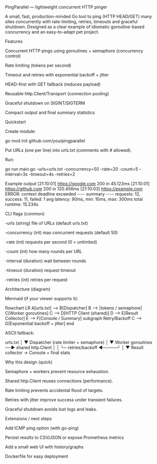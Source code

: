 PingParallel — lightweight concurrent HTTP pinger

A small, fast, production-minded Go tool to ping (HTTP HEAD/GET) many sites concurrently with rate-limiting, retries, timeouts and graceful shutdown. Designed as a clear example of idiomatic goroutine-based concurrency and an easy-to-adapt pet project.

Features

Concurrent HTTP pings using goroutines + semaphore (concurrency control)

Rate limiting (tokens per second)

Timeout and retries with exponential backoff + jitter

HEAD-first with GET fallback (reduces payload)

Reusable http.Client/Transport (connection pooling)

Graceful shutdown on SIGINT/SIGTERM

Compact output and final summary statistics

Quickstart

Create module:

go mod init github.com/you/pingparallel


Put URLs (one per line) into urls.txt (comments with # allowed).

Run:

go run main.go -urls=urls.txt -concurrency=50 -rate=20 -count=5 -interval=3s -timeout=4s -retries=2

Example output
[21:10:01] https://google.com 200 in 45.123ms
[21:10:01] https://github.com 200 in 120.456ms
[21:10:03] https://example.com ERROR: context deadline exceeded
---- summary ----
requests: 12, success: 11, failed: 1
avg latency: 90ms, min: 10ms, max: 300ms
total runtime: 15.234s

CLI flags (common)

-urls (string) file of URLs (default urls.txt)

-concurrency (int) max concurrent requests (default 50)

-rate (int) requests per second (0 = unlimited)

-count (int) how many rounds per URL

-interval (duration) wait between rounds

-timeout (duration) request timeout

-retries (int) retries per request

Architecture (diagram)

Mermaid (if your viewer supports it):

flowchart LR
  A[urls.txt] --> B[Dispatcher]
  B --> |tokens / semaphore| C[Worker goroutines]
  C --> D[HTTP Client (shared)]
  D --> E[Result Collector]
  E --> F[Console / Summary]
  subgraph Retry/Backoff
    C --> G[Exponential backoff + jitter]
  end


ASCII fallback:

urls.txt
   │
   ▼
Dispatcher (rate limiter + semaphore)
   │
   ▼
Worker goroutines ──▶ shared http.Client
   │                        │
   └─ retries/backoff ◀─────┘
   │
   ▼
Result collector -> Console + final stats

Why this design (quick)

Semaphore + workers prevent resource exhaustion.

Shared http.Client reuses connections (performance).

Rate limiting prevents accidental flood of targets.

Retries with jitter improve success under transient failures.

Graceful shutdown avoids lost logs and leaks.

Extensions / next steps

Add ICMP ping option (with go-ping)

Persist results to CSV/JSON or expose Prometheus metrics

Add a small web UI with history/graphs

Dockerfile for easy deployment
